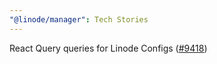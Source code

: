 ```yaml
---
"@linode/manager": Tech Stories
---
```


React Query queries for Linode Configs ([#9418](https://github.com/linode/manager/pull/9418))
